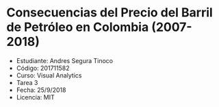 # Consecuencias del Precio del Barril de Petróleo en Colombia (2007-2018)

- Estudiante: Andres Segura Tinoco
- Código: 201711582
- Curso: Visual Analytics
- Tarea 3
- Fecha: 25/9/2018
- Licencia: MIT
